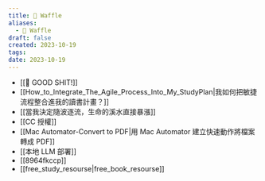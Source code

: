 ```yaml
---
title: 🧇 Waffle
aliases:
  - 🧇 Waffle
draft: false
created: 2023-10-19
tags: 
date: 2023-10-19
---
```

- [[💩 GOOD SHIT!]]
- [[How_to_Integrate_The_Agile_Process_Into_My_StudyPlan|我如何把敏捷流程整合進我的讀書計畫？]]
- [[當我決定隨波逐流，生命的溪水直接暴漲]]
- [[CC 授權]]
- [[Mac Automator-Convert to PDF|用 Mac Automator 建立快速動作將檔案轉成 PDF]]
- [[本地 LLM 部署]]
- [[8964fkccp]]
- [[free_study_resourse|free_book_resourse]]